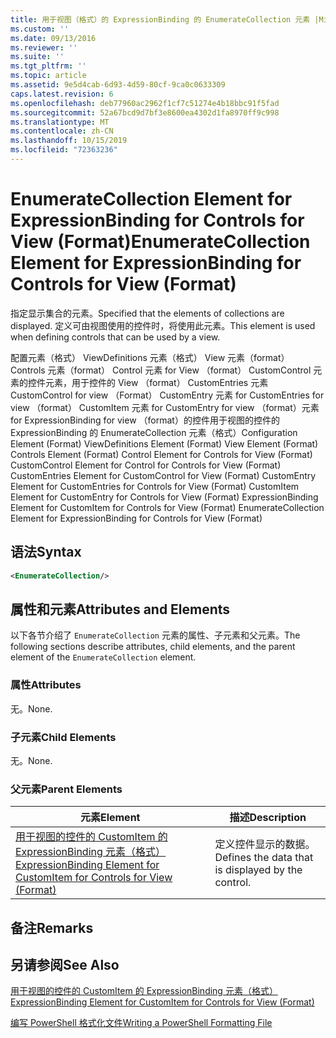 ```yaml
---
title: 用于视图（格式）的 ExpressionBinding 的 EnumerateCollection 元素 |Microsoft Docs
ms.custom: ''
ms.date: 09/13/2016
ms.reviewer: ''
ms.suite: ''
ms.tgt_pltfrm: ''
ms.topic: article
ms.assetid: 9e5d4cab-6d93-4d59-80cf-9ca0c0633309
caps.latest.revision: 6
ms.openlocfilehash: deb77960ac2962f1cf7c51274e4b18bbc91f5fad
ms.sourcegitcommit: 52a67bcd9d7bf3e8600ea4302d1fa8970ff9c998
ms.translationtype: MT
ms.contentlocale: zh-CN
ms.lasthandoff: 10/15/2019
ms.locfileid: "72363236"
---
```

# <a name="enumeratecollection-element-for-expressionbinding-for-controls-for-view-format"></a><span data-ttu-id="2af45-102">EnumerateCollection Element for ExpressionBinding for Controls for View (Format)</span><span class="sxs-lookup"><span data-stu-id="2af45-102">EnumerateCollection Element for ExpressionBinding for Controls for View (Format)</span></span>

<span data-ttu-id="2af45-103">指定显示集合的元素。</span><span class="sxs-lookup"><span data-stu-id="2af45-103">Specified that the elements of collections are displayed.</span></span> <span data-ttu-id="2af45-104">定义可由视图使用的控件时，将使用此元素。</span><span class="sxs-lookup"><span data-stu-id="2af45-104">This element is used when defining controls that can be used by a view.</span></span>

<span data-ttu-id="2af45-105">配置元素（格式） ViewDefinitions 元素（格式） View 元素（format） Controls 元素（format） Control 元素 for View （format） CustomControl 元素的控件元素，用于控件的 View （format） CustomEntries 元素CustomControl for view （Format） CustomEntry 元素 for CustomEntries for view （format） CustomItem 元素 for CustomEntry for view （format）元素 for ExpressionBinding for view （format）的控件用于视图的控件的 ExpressionBinding 的 EnumerateCollection 元素（格式）</span><span class="sxs-lookup"><span data-stu-id="2af45-105">Configuration Element (Format) ViewDefinitions Element (Format) View Element (Format) Controls Element (Format) Control Element for Controls for View (Format) CustomControl Element for Control for Controls for View (Format) CustomEntries Element for CustomControl for View (Format) CustomEntry Element for CustomEntries for Controls for View (Format) CustomItem Element for CustomEntry for Controls for View (Format) ExpressionBinding Element for CustomItem for Controls for View (Format) EnumerateCollection Element for ExpressionBinding for Controls for View (Format)</span></span>

## <a name="syntax"></a><span data-ttu-id="2af45-106">语法</span><span class="sxs-lookup"><span data-stu-id="2af45-106">Syntax</span></span>

```xml
<EnumerateCollection/>
```

## <a name="attributes-and-elements"></a><span data-ttu-id="2af45-107">属性和元素</span><span class="sxs-lookup"><span data-stu-id="2af45-107">Attributes and Elements</span></span>

<span data-ttu-id="2af45-108">以下各节介绍了 `EnumerateCollection` 元素的属性、子元素和父元素。</span><span class="sxs-lookup"><span data-stu-id="2af45-108">The following sections describe attributes, child elements, and the parent element of the `EnumerateCollection` element.</span></span>

### <a name="attributes"></a><span data-ttu-id="2af45-109">属性</span><span class="sxs-lookup"><span data-stu-id="2af45-109">Attributes</span></span>

<span data-ttu-id="2af45-110">无。</span><span class="sxs-lookup"><span data-stu-id="2af45-110">None.</span></span>

### <a name="child-elements"></a><span data-ttu-id="2af45-111">子元素</span><span class="sxs-lookup"><span data-stu-id="2af45-111">Child Elements</span></span>

<span data-ttu-id="2af45-112">无。</span><span class="sxs-lookup"><span data-stu-id="2af45-112">None.</span></span>

### <a name="parent-elements"></a><span data-ttu-id="2af45-113">父元素</span><span class="sxs-lookup"><span data-stu-id="2af45-113">Parent Elements</span></span>

|<span data-ttu-id="2af45-114">元素</span><span class="sxs-lookup"><span data-stu-id="2af45-114">Element</span></span>|<span data-ttu-id="2af45-115">描述</span><span class="sxs-lookup"><span data-stu-id="2af45-115">Description</span></span>|
|-------------|-----------------|
|[<span data-ttu-id="2af45-116">用于视图的控件的 CustomItem 的 ExpressionBinding 元素（格式）</span><span class="sxs-lookup"><span data-stu-id="2af45-116">ExpressionBinding Element for CustomItem for Controls for View (Format)</span></span>](./expressionbinding-element-for-customitem-for-controls-for-view-format.md)|<span data-ttu-id="2af45-117">定义控件显示的数据。</span><span class="sxs-lookup"><span data-stu-id="2af45-117">Defines the data that is displayed by the control.</span></span>|

## <a name="remarks"></a><span data-ttu-id="2af45-118">备注</span><span class="sxs-lookup"><span data-stu-id="2af45-118">Remarks</span></span>

## <a name="see-also"></a><span data-ttu-id="2af45-119">另请参阅</span><span class="sxs-lookup"><span data-stu-id="2af45-119">See Also</span></span>

[<span data-ttu-id="2af45-120">用于视图的控件的 CustomItem 的 ExpressionBinding 元素（格式）</span><span class="sxs-lookup"><span data-stu-id="2af45-120">ExpressionBinding Element for CustomItem for Controls for View (Format)</span></span>](./expressionbinding-element-for-customitem-for-controls-for-view-format.md)

[<span data-ttu-id="2af45-121">编写 PowerShell 格式化文件</span><span class="sxs-lookup"><span data-stu-id="2af45-121">Writing a PowerShell Formatting File</span></span>](./writing-a-powershell-formatting-file.md)
